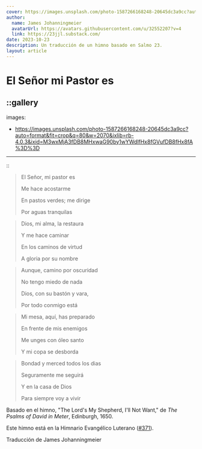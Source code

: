 ```yaml
---
cover: https://images.unsplash.com/photo-1587266168248-20645dc3a9cc?auto=format&fit=crop&q=80&w=2070&ixlib=rb-4.0.3&ixid=M3wxMjA3fDB8MHxwaG90by1wYWdlfHx8fGVufDB8fHx8fA%3D%3D
author:
  name: James Johanningmeier
  avatarUrl: https://avatars.githubusercontent.com/u/32552207?v=4
  link: https://23jjl.substack.com/
date: 2023-10-23
description: Un traducción de un himno basado en Salmo 23.
layout: article
---
```


# El Señor mi Pastor es

::gallery
---
  images:
  - https://images.unsplash.com/photo-1587266168248-20645dc3a9cc?auto=format&fit=crop&q=80&w=2070&ixlib=rb-4.0.3&ixid=M3wxMjA3fDB8MHxwaG90by1wYWdlfHx8fGVufDB8fHx8fA%3D%3D
---
::

> El Señor, mi pastor es
>
> Me hace acostarme
>
> En pastos verdes; me dirige
>
> Por aguas tranquilas

> Dios, mi alma, la restaura
>
> Y me hace caminar
>
> En los caminos de virtud
>
> A gloria por su nombre

> Aunque, camino por oscuridad
>
> No tengo miedo de nada
>
> Dios, con su bastón y vara,
>
> Por todo conmigo está

> Mi mesa, aquí, has preparado
>
> En frente de mis enemigos
>
> Me unges con óleo santo
>
> Y mi copa se desborda

> Bondad y merced todos los dias
>
> Seguramente me seguirá
>
> Y en la casa de Dios
>
> Para siempre voy a vivir

Basado en el himno, "The Lord's My Shepherd, I'll Not Want," de *The Psalms of David in Meter*, Edinburgh, 1650.

Este himno está en la Himnario Evangélico Luterano ([#371](https://hymnary.org/hymn/ELH1996/371)).

Traducción de James Johanningmeier

